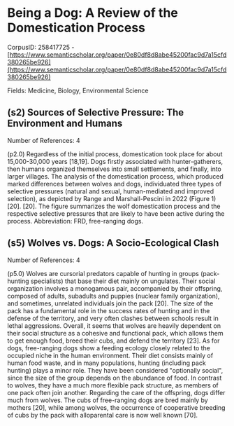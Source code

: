 # Being a Dog: A Review of the Domestication Process

CorpusID: 258417725 - [https://www.semanticscholar.org/paper/0e80df8d8abe45200fac9d7a15cfd380265be926](https://www.semanticscholar.org/paper/0e80df8d8abe45200fac9d7a15cfd380265be926)

Fields: Medicine, Biology, Environmental Science

## (s2) Sources of Selective Pressure: The Environment and Humans
Number of References: 4

(p2.0) Regardless of the initial process, domestication took place for about 15,000-30,000 years [18,19]. Dogs firstly associated with hunter-gatherers, then humans organized themselves into small settlements, and finally, into larger villages. The analysis of the domestication process, which produced marked differences between wolves and dogs, individuated three types of selective pressures (natural and sexual, human-mediated and improved selection), as depicted by Range and Marshall-Pescini in 2022 (Figure 1) [20].  [20]. The figure summarizes the wolf domestication process and the respective selective pressures that are likely to have been active during the process. Abbreviation: FRD, free-ranging dogs.
## (s5) Wolves vs. Dogs: A Socio-Ecological Clash
Number of References: 4

(p5.0) Wolves are cursorial predators capable of hunting in groups (pack-hunting specialists) that base their diet mainly on ungulates. Their social organization involves a monogamous pair, accompanied by their offspring, composed of adults, subadults and puppies (nuclear family organization), and sometimes, unrelated individuals join the pack [20]. The size of the pack has a fundamental role in the success rates of hunting and in the defense of the territory, and very often clashes between schools result in lethal aggressions. Overall, it seems that wolves are heavily dependent on their social structure as a cohesive and functional pack, which allows them to get enough food, breed their cubs, and defend the territory [23]. As for dogs, free-ranging dogs show a feeding ecology closely related to the occupied niche in the human environment. Their diet consists mainly of human food waste, and in many populations, hunting (including pack hunting) plays a minor role. They have been considered "optionally social", since the size of the group depends on the abundance of food. In contrast to wolves, they have a much more flexible pack structure, as members of one pack often join another. Regarding the care of the offspring, dogs differ much from wolves. The cubs of free-ranging dogs are bred mainly by mothers [20], while among wolves, the occurrence of cooperative breeding of cubs by the pack with alloparental care is now well known [70].
